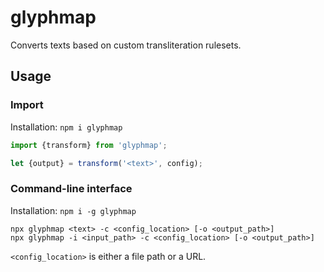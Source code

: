 # glyphmap

Converts texts based on custom transliteration rulesets.

## Usage

### Import

Installation: `npm i glyphmap`

```ts
import {transform} from 'glyphmap';

let {output} = transform('<text>', config);
```

### Command-line interface

Installation: `npm i -g glyphmap`

```
npx glyphmap <text> -c <config_location> [-o <output_path>]
npx glyphmap -i <input_path> -c <config_location> [-o <output_path>]
```

`<config_location>` is either a file path or a URL.
